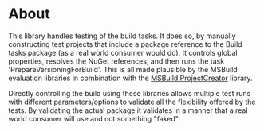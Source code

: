 # About
This library handles testing of the build tasks. It does so, by manually constructing test
projects that include a package reference to the Build tasks package (as a real world consumer
would do). It controls global properties, resolves the NuGet references, and then runs the task
'PrepareVersioningForBuild'. This is all made plausible by the MSBuild evaluation libraries in
combination with the [MSBuild ProjectCreator](https://github.com/jeffkl/MSBuildProjectCreator)
library.

Directly controlling the build using these libraries allows multiple test runs with different
parameters/options to validate all the flexibility offered by the tests. By validating the
actual package it validates in a manner that a real world consumer will use and not something
"faked".
